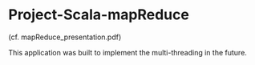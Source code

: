 # Project-Scala-mapReduce 
(cf. mapReduce_presentation.pdf)

This application was built to implement the
multi-threading in the future.
